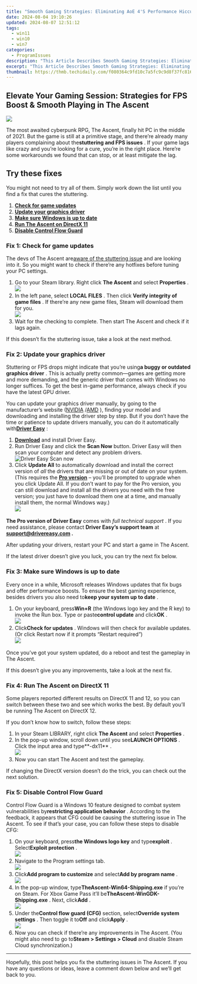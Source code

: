 ```yaml
---
title: "Smooth Gaming Strategies: Eliminating AoE 4'S Performance Hiccups and Lags"
date: 2024-08-04 19:10:26
updated: 2024-08-07 12:51:12
tags:
  - win11
  - win10
  - win7
categories:
  - ProgramIssues
description: "This Article Describes Smooth Gaming Strategies: Eliminating AoE 4'S Performance Hiccups and Lags"
excerpt: "This Article Describes Smooth Gaming Strategies: Eliminating AoE 4'S Performance Hiccups and Lags"
thumbnail: https://thmb.techidaily.com/f080364c9fd10c7a5fc9c9d8f37fc816490a2b5446a3998c55dc9f0ed4866d4c.jpg
---
```


## Elevate Your Gaming Session: Strategies for FPS Boost & Smooth Playing in The Ascent

![](https://images.drivereasy.com/wp-content/uploads/2021/08/the-ascent-featured.jpg)

 The most awaited cyberpunk RPG, The Ascent, finally hit PC in the middle of 2021\. But the game is still at a primitive stage, and there’re already many players complaining about the**stuttering and FPS issues** . If your game lags like crazy and you’re looking for a cure, you’re in the right place. Here’re some workarounds we found that can stop, or at least mitigate the lag.

## Try these fixes

 You might not need to try all of them. Simply work down the list until you find a fix that cures the stuttering.

1. [**Check for game updates**](https://tools.techidaily.com/drivereasy/download/)
2. [**Update your graphics driver**](https://tools.techidaily.com/drivereasy/download/)
3. [**Make sure Windows is up to date**](https://tools.techidaily.com/drivereasy/download/)
4. [**Run The Ascent on DirectX 11**](https://tools.techidaily.com/drivereasy/download/)
5. **[Disable Control Flow Guard](https://tools.techidaily.com/drivereasy/download/)**

### Fix 1: Check for game updates

 The devs of The Ascent are[aware of the stuttering issue](https://steamcommunity.com/app/979690/discussions/0/3050611107169701612/#c3050611107169718682) and are looking into it. So you might want to check if there’re any hotfixes before tuning your PC settings.

1. Go to your Steam library. Right click **The Ascent** and select **Properties** .  
![](https://images.drivereasy.com/wp-content/uploads/2021/04/steam-beta-1.jpg)
2. In the left pane, select **LOCAL FILES** . Then click **Verify integrity of game files** . If there’re any new game files, Steam will download them for you.  
![](https://images.drivereasy.com/wp-content/uploads/2021/05/steam-verify-2.jpg)
3. Wait for the checking to complete. Then start The Ascent and check if it lags again.

 If this doesn’t fix the stuttering issue, take a look at the next method.

### Fix 2: Update your graphics driver

 Stuttering or FPS drops might indicate that you’re using**a buggy or outdated graphics driver** . This is actually pretty common—games are getting more and more demanding, and the generic driver that comes with Windows no longer suffices. To get the best in-game performance, always check if you have the latest GPU driver.

 You can update your graphics driver manually, by going to the manufacturer’s website ([NVIDIA](https://tools.techidaily.com/drivereasy/download/) /[AMD](https://www.amd.com/en/support) ), finding your model and downloading and installing the driver step by step. But if you don’t have the time or patience to update drivers manually, you can do it automatically with[**Driver Easy**](https://tools.techidaily.com/drivereasy/download/) :

1. **[Download](https://tools.techidaily.com/drivereasy/download/)**  and install Driver Easy.
2. Run Driver Easy and click the **Scan Now** button. Driver Easy will then scan your computer and detect any problem drivers.  
![Driver Easy Scan now](https://images.drivereasy.com/wp-content/uploads/2020/11/Scan-now-1.jpg)
3. Click **Update All** to automatically download and install the correct version of _all_ the drivers that are missing or out of date on your system.(This requires the **[Pro version](https://tools.techidaily.com/drivereasy/download/)**  – you’ll be prompted to upgrade when you click Update All. If you don’t want to pay for the Pro version, you can still download and install all the drivers you need with the free version; you just have to download them one at a time, and manually install them, the normal Windows way.)  
![](https://images.drivereasy.com/wp-content/uploads/2021/04/de-2060-super-update.jpg)

**The Pro version of Driver Easy** comes with _full technical support_ . If you need assistance, please contact **Driver Easy’s support team** at **[support@drivereasy.com](https://tools.techidaily.com/drivereasy/download/) .**

 After updating your drivers, restart your PC and start a game in The Ascent.

 If the latest driver doesn’t give you luck, you can try the next fix below.

### Fix 3: Make sure Windows is up to date

 Every once in a while, Microsoft releases Windows updates that fix bugs and offer performance boosts. To ensure the best gaming experience, besides drivers you also need to**keep your system up to date** .

1. On your keyboard, press**Win+R** (the Windows logo key and the R key) to invoke the Run box. Type or paste**control update** and click**OK** .  
![](https://images.drivereasy.com/wp-content/uploads/2021/05/run-control-update-1.jpg)
2. Click**Check for updates** . Windows will then check for available updates. (Or click Restart now if it prompts “Restart required”)  
![](https://images.drivereasy.com/wp-content/uploads/2021/05/run-control-update-2.jpg)

 Once you’ve got your system updated, do a reboot and test the gameplay in The Ascent.

 If this doesn’t give you any improvements, take a look at the next fix.

### Fix 4: Run The Ascent on DirectX 11

 Some players reported different results on DirectX 11 and 12, so you can switch between these two and see which works the best. By default you’ll be running The Ascent on DirectX 12.

If you don’t know how to switch, follow these steps:

1. In your Steam LIBRARY, right click **The Ascent** and select **Properties** .
2. In the pop-up window, scroll down until you see**LAUNCH OPTIONS** . Click the input area and type**\-dx11** .  
![](https://images.drivereasy.com/wp-content/uploads/2021/08/steam-dx11.jpg)
3. Now you can start The Ascent and test the gameplay.

 If changing the DirectX version doesn’t do the trick, you can check out the next solution.

### Fix 5: Disable Control Flow Guard

 Control Flow Guard is a Windows 10 feature designed to combat system vulnerabilities by**restricting application behavior** . According to the feedback, it appears that CFG could be causing the stuttering issue in The Ascent. To see if that’s your case, you can follow these steps to disable CFG:

1. On your keyboard, press**the Windows logo key** and type**exploit** . Select**Exploit protection** .  
![](https://images.drivereasy.com/wp-content/uploads/2021/08/disable-cfg-1.jpg)
2. Navigate to the Program settings tab.  
![](https://images.drivereasy.com/wp-content/uploads/2021/08/disable-cfg-2.jpg)
3. Click**Add program to customize** and select**Add by program name** .  
![](https://images.drivereasy.com/wp-content/uploads/2021/08/disable-cfg-3.jpg)
4. In the pop-up window, type**TheAscent-Win64-Shipping.exe** if you’re on Steam. For Xbox Game Pass it’ll be**TheAscent-WinGDK-Shipping.exe** . Next, click**Add** .  
![](https://images.drivereasy.com/wp-content/uploads/2021/08/disable-cfg-4.jpg)
5. Under the**Control flow guard (CFG)** section, select**Override system settings** . Then toggle it to**Off** and click**Apply** .  
![](https://images.drivereasy.com/wp-content/uploads/2021/08/disable-cfg-5.jpg)
6. Now you can check if there’re any improvements in The Ascent. (You might also need to go to**Steam > Settings > Cloud** and disable Steam Cloud synchronization.)

---

 Hopefully, this post helps you fix the stuttering issues in The Ascent. If you have any questions or ideas, leave a comment down below and we’ll get back to you.

<ins class="adsbygoogle"
     style="display:block"
     data-ad-format="autorelaxed"
     data-ad-client="ca-pub-7571918770474297"
     data-ad-slot="1223367746"></ins>



<ins class="adsbygoogle"
     style="display:block"
     data-ad-client="ca-pub-7571918770474297"
     data-ad-slot="8358498916"
     data-ad-format="auto"
     data-full-width-responsive="true"></ins>
